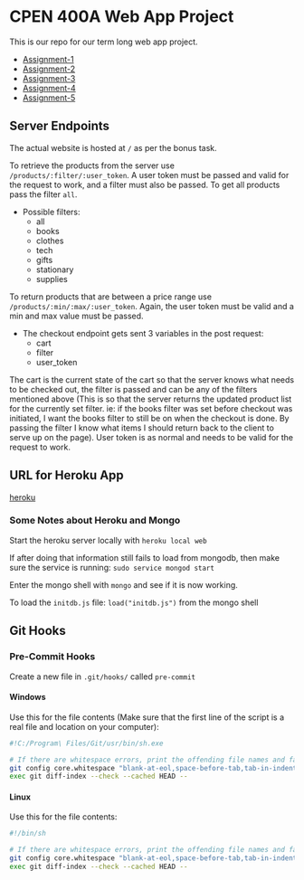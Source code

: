 # CPEN 400A Web App Project

This is our repo for our term long web app project.

* [Assignment-1](https://github.com/juliengs/cpen400a-fall2017-assignment1)
* [Assignment-2](https://github.com/jungkumseok/cpen400a-fall2017-assignment2)
* [Assignment-3](https://github.com/jungkumseok/cpen400a-fall2017-assignment3)
* [Assignment-4](https://github.com/jungkumseok/cpen400a-fall2017-assignment4)
* [Assignment-5](https://github.com/jungkumseok/cpen400a-fall2017-assignment5)

## Server Endpoints

The actual website is hosted at `/` as per the bonus task.

To retrieve the products from the server use `/products/:filter/:user_token`. A
user token must be passed and valid for the request to work, and a filter must
also be passed. To get all products pass the filter `all`.

* Possible filters:
  * all
  * books
  * clothes
  * tech
  * gifts
  * stationary
  * supplies

To return products that are between a price range use
`/products/:min/:max/:user_token`. Again, the user token must be valid and a min
and max value must be passed.

* The checkout endpoint gets sent 3 variables in the post request:
  * cart
  * filter
  * user_token

The cart is the current state of the cart so that the server knows what needs to
be checked out, the filter is passed and can be any of the filters mentioned
above (This is so that the server returns the updated product list for the
currently set filter. ie: if the books filter was set before checkout was
initiated, I want the books filter to still be on when the checkout is done. By
passing the filter I know what items I should return back to the client to serve
up on the page). User token is as normal and needs to be valid for the request
to work.

## URL for Heroku App

[heroku](https://secret-beyond-19352.herokuapp.com/products)

### Some Notes about Heroku and Mongo

Start the heroku server locally with `heroku local web`

If after doing that information still fails to load from mongodb, then make sure
the service is running: `sudo service mongod start`

Enter the mongo shell with `mongo` and see if it is now working.

To load the `initdb.js` file: `load("initdb.js")` from the mongo shell

## Git Hooks

### Pre-Commit Hooks

Create a new file in `.git/hooks/` called `pre-commit`

#### Windows

Use this for the file contents (Make sure that the first line of the script is a
real file and location on your computer):

```bash
#!C:/Program\ Files/Git/usr/bin/sh.exe

# If there are whitespace errors, print the offending file names and fail.
git config core.whitespace "blank-at-eol,space-before-tab,tab-in-indent,blank-at-eof"
exec git diff-index --check --cached HEAD --
```

#### Linux

Use this for the file contents:

```bash
#!/bin/sh

# If there are whitespace errors, print the offending file names and fail.
git config core.whitespace "blank-at-eol,space-before-tab,tab-in-indent,blank-at-eof"
exec git diff-index --check --cached HEAD --
```

